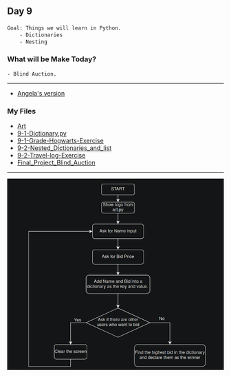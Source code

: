 ## Day 9

    Goal: Things we will learn in Python.
        - Dictionaries
        - Nesting

### What will be Make Today?
    - Blind Auction.

----------------------------------------------------------------------------------------
- [Angela's version](https://replit.com/@appbrewery/blind-auction-completed)

### My Files
- [Art](Art.py)
- [9-1-Dictionary.py](9-1-Dictionary.py)
- [9-1-Grade-Hogwarts-Exercise](9-1-Grade-Hogwarts-Exercise.py)
- [9-2-Nested_Dictionaries_and_list](9-2-Nested_Dictionaries_and_list.py)
- [9-2-Travel-log-Exercise](9-2-Travel-log-Exercise.py)
- [Final_Project_Blind_Auction](Final_Project_Blind_Auction.py)

----------------------------------------------------------------------------------------
![Flowchart](Flowchart.png)